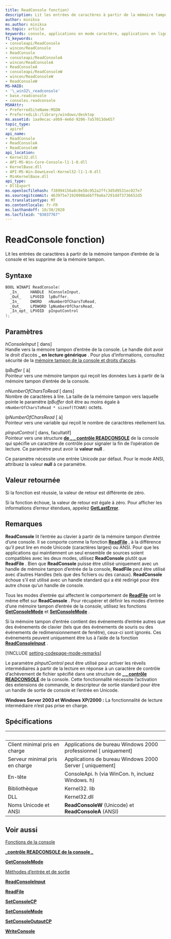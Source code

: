 ```yaml
---
title: ReadConsole fonction)
description: Lit les entrées de caractères à partir de la mémoire tampon d’entrée de la console et les supprime de la mémoire tampon.
author: miniksa
ms.author: miniksa
ms.topic: article
keywords: console, applications en mode caractère, applications en ligne de commande, applications de terminal, API console
f1_keywords:
- consoleapi/ReadConsole
- wincon/ReadConsole
- ReadConsole
- consoleapi/ReadConsoleA
- wincon/ReadConsoleA
- ReadConsoleA
- consoleapi/ReadConsoleW
- wincon/ReadConsoleW
- ReadConsoleW
MS-HAID:
- '\_win32\_readconsole'
- base.readconsole
- consoles.readconsole
MSHAttr:
- PreferredSiteName:MSDN
- PreferredLib:/library/windows/desktop
ms.assetid: 1aa9ecac-a9b9-4e6d-9206-7a57013de657
topic_type:
- apiref
api_name:
- ReadConsole
- ReadConsoleA
- ReadConsoleW
api_location:
- Kernel32.dll
- API-MS-Win-Core-Console-l1-1-0.dll
- KernelBase.dll
- API-MS-Win-DownLevel-Kernel32-l1-1-0.dll
- MinKernelBase.dll
api_type:
- DllExport
ms.openlocfilehash: f38994156a8c8e58c952a2ffc3d5d9531ec027e7
ms.sourcegitcommit: 463975e71920908a6bff9a6a7291ddf3736652d5
ms.translationtype: MT
ms.contentlocale: fr-FR
ms.lasthandoff: 10/30/2020
ms.locfileid: "93037767"
---
```

# <a name="readconsole-function"></a>ReadConsole fonction)

Lit les entrées de caractères à partir de la mémoire tampon d’entrée de la console et les supprime de la mémoire tampon.

## <a name="syntax"></a>Syntaxe

```C
BOOL WINAPI ReadConsole(
  _In_     HANDLE  hConsoleInput,
  _Out_    LPVOID  lpBuffer,
  _In_     DWORD   nNumberOfCharsToRead,
  _Out_    LPDWORD lpNumberOfCharsRead,
  _In_opt_ LPVOID  pInputControl
);
```

## <a name="parameters"></a>Paramètres

*hConsoleInput* \[ dans\]  
Handle vers la mémoire tampon d’entrée de la console. Le handle doit avoir le droit d’accès **\_ en lecture générique** . Pour plus d’informations, consultez sécurité de la [mémoire tampon de la console et droits d’accès](console-buffer-security-and-access-rights.md).

*lpBuffer* \[ à\]  
Pointeur vers une mémoire tampon qui reçoit les données lues à partir de la mémoire tampon d’entrée de la console.

*nNumberOfCharsToRead* \[ dans\]  
Nombre de caractères à lire. La taille de la mémoire tampon vers laquelle pointe le paramètre *lpBuffer* doit être au moins égale à `nNumberOfCharsToRead * sizeof(TCHAR)` octets.

*lpNumberOfCharsRead* \[ à\]  
Pointeur vers une variable qui reçoit le nombre de caractères réellement lus.

*pInputControl* \[ dans, facultatif\]  
Pointeur vers une structure [**de \_ \_ contrôle READCONSOLE**](console-readconsole-control.md) de la console qui spécifie un caractère de contrôle pour signaler la fin de l’opération de lecture. Ce paramètre peut avoir la **valeur null** .

Ce paramètre nécessite une entrée Unicode par défaut. Pour le mode ANSI, attribuez la valeur **null** à ce paramètre.

## <a name="return-value"></a>Valeur retournée

Si la fonction est réussie, la valeur de retour est différente de zéro.

Si la fonction échoue, la valeur de retour est égale à zéro. Pour afficher les informations d’erreur étendues, appelez [**GetLastError**](https://msdn.microsoft.com/library/windows/desktop/ms679360).

## <a name="remarks"></a>Remarques

**ReadConsole** lit l’entrée au clavier à partir de la mémoire tampon d’entrée d’une console. Il se comporte comme la fonction [**ReadFile**](https://msdn.microsoft.com/library/windows/desktop/aa365467) , à la différence qu’il peut lire en mode Unicode (caractères larges) ou ANSI. Pour que les applications qui maintiennent un seul ensemble de sources soient compatibles avec les deux modes, utilisez **ReadConsole** plutôt que **ReadFile** . Bien que **ReadConsole** puisse être utilisé uniquement avec un handle de mémoire tampon d’entrée de la console, **ReadFile** peut être utilisé avec d’autres Handles (tels que des fichiers ou des canaux). **ReadConsole** échoue s’il est utilisé avec un handle standard qui a été redirigé pour être autre chose qu’un handle de console.

Tous les modes d’entrée qui affectent le comportement de [**ReadFile**](https://msdn.microsoft.com/library/windows/desktop/aa365467) ont le même effet sur **ReadConsole** . Pour récupérer et définir les modes d’entrée d’une mémoire tampon d’entrée de la console, utilisez les fonctions [**GetConsoleMode**](getconsolemode.md) et [**SetConsoleMode**](setconsolemode.md) .

Si la mémoire tampon d’entrée contient des événements d’entrée autres que des événements de clavier (tels que des événements de souris ou des événements de redimensionnement de fenêtre), ceux-ci sont ignorés. Ces événements peuvent uniquement être lus à l’aide de la fonction [**ReadConsoleInput**](readconsoleinput.md) .

[!INCLUDE [setting-codepage-mode-remarks](./includes/setting-codepage-mode-remarks.md)]

Le paramètre *pInputControl* peut être utilisé pour activer les réveils intermédiaires à partir de la lecture en réponse à un caractère de contrôle d’achèvement de fichier spécifié dans une structure de [**\_ \_ contrôle READCONSOLE**](console-readconsole-control.md) de la console. Cette fonctionnalité nécessite l’activation des extensions de commande, le descripteur de sortie standard pour être un handle de sortie de console et l’entrée en Unicode.

**Windows Server 2003 et Windows XP/2000 :** La fonctionnalité de lecture intermédiaire n’est pas prise en charge.

## <a name="requirements"></a>Spécifications

| &nbsp; | &nbsp; |
|-|-|
| Client minimal pris en charge | Applications de bureau Windows 2000 professionnel \[ uniquement\] |
| Serveur minimal pris en charge | Applications de bureau Windows 2000 Server \[ uniquement\] |
| En-tête | ConsoleApi. h (via WinCon. h, incluez Windows. h) |
| Bibliothèque | Kernel32. lib |
| DLL | Kernel32.dll |
| Noms Unicode et ANSI | **ReadConsoleW** (Unicode) et **ReadConsoleA** (ANSI) |

## <a name="see-also"></a>Voir aussi

[Fonctions de la console](console-functions.md)

[**\_contrôle READCONSOLE de la console \_**](console-readconsole-control.md)

[**GetConsoleMode**](getconsolemode.md)

[Méthodes d’entrée et de sortie](input-and-output-methods.md)

[**ReadConsoleInput**](readconsoleinput.md)

[**ReadFile**](https://msdn.microsoft.com/library/windows/desktop/aa365467)

[**SetConsoleCP**](setconsolecp.md)

[**SetConsoleMode**](setconsolemode.md)

[**SetConsoleOutputCP**](setconsoleoutputcp.md)

[**WriteConsole**](writeconsole.md)
